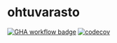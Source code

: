 # ohtuvarasto

[![GHA workflow badge](https://github.com/OGesko/ohtuvarasto/workflows/CI/badge.svg)](https://github.com/OGesko/ohtuvarasto/actions)
[![codecov](https://codecov.io/gh/OGesko/ohtuvarasto/branch/main/graph/badge.svg)](https://codecov.io/gh/OGesko/ohtuvarasto)
